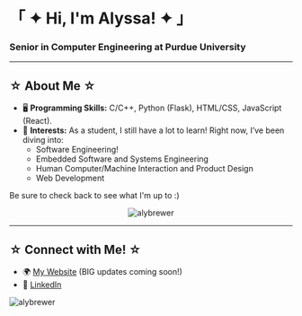 <h1 align="left">「 ✦ Hi, I'm Alyssa! ✦ 」</h1>
<h3 align="left">Senior in Computer Engineering at Purdue University</h3>

---

## ☆ About Me ☆  
- 🖥️ **Programming Skills:** C/C++, Python (Flask), HTML/CSS, JavaScript (React).  
- 🚀 **Interests:** As a student, I still have a lot to learn! Right now, I’ve been diving into:
    - Software Engineering!
    - Embedded Software and Systems Engineering
    - Human Computer/Machine Interaction and Product Design
    - Web Development
 
Be sure to check back to see what I'm up to :)
<p align="center">
  <img src="https://github-readme-stats.vercel.app/api/top-langs?username=alybrewer&show_icons=true&locale=en&layout=compact" alt="alybrewer" />
</p>

---

## ☆ Connect with Me! ☆  
- 🌍 [My Website](https://alybrewer.com/) (BIG updates coming soon!)  
- 💼 [LinkedIn](https://www.linkedin.com/in/alybrewer/)  

<p align="left">
  <img src="https://komarev.com/ghpvc/?username=alybrewer&label=Profile%20views&color=0e75b6&style=flat" alt="alybrewer" />
</p>

